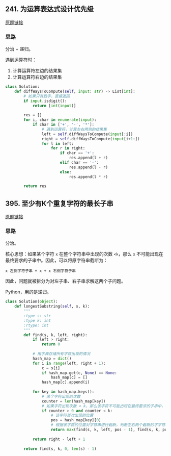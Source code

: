 ## 241. 为运算表达式设计优先级

[原题链接](https://leetcode-cn.com/problems/different-ways-to-add-parentheses/)

### 思路

分治 + 递归。

遇到运算符时：

1. 计算运算符左边的结果集
2. 计算运算符右边的结果集

```python
class Solution:
    def diffWaysToCompute(self, input: str) -> List[int]:
        # 如果只有数字，直接返回
        if input.isdigit():
            return [int(input)]
        
        res = []
        for i, char in enumerate(input):
            if char in ['+', '-', '*']:
                # 遇到运算符，计算左右两侧的结果集
                left = self.diffWaysToCompute(input[:i])
                right = self.diffWaysToCompute(input[i+1:])
                for l in left:
                    for r in right:
                        if char == '+':
                            res.append(l + r)
                        elif char == '-':
                            res.append(l - r)
                        else:
                            res.append(l * r)
                            
        return res
```

## 395. 至少有K个重复字符的最长子串

[原题链接](https://leetcode-cn.com/problems/longest-substring-with-at-least-k-repeating-characters/)

### 思路

分治。

核心思想：如果某个字符 `x` 在整个字符串中出现的次数 `<k`，那么 `x` 不可能出现在最终要求的子串中。因此，可以将原字符串截断为：

```
x 左侧字符子串 + x + x 右侧字符子串
```

因此，问题就被拆分为对左子串、右子串求解这两个子问题。

Python，用的是递归。

```python
class Solution(object):
    def longestSubstring(self, s, k):
        """
        :type s: str
        :type k: int
        :rtype: int
        """
        def find(s, k, left, right):
            if left > right:
                return 0
            
            # 用字典存储所有字符出现的情况
            hash_map = dict()
            for i in range(left, right + 1):
                c = s[i]
                if hash_map.get(c, None) == None:
                    hash_map[c] = []
                hash_map[c].append(i)
                
            for key in hash_map.keys():
                # 某个字符出现的次数
                counter = len(hash_map[key])
                # 如果字符出现次数 < k，那么该字符不可能出现在最终要求的子串中，在该字符的位置对原字符串进行截断
                if counter > 0 and counter < k:
                    # 该字符首次出现的位置
                    pos = hash_map[key][0]
                    # 根据该字符的位置对字符串进行截断，判断左右两个截断的字字符哪个更长
                    return max(find(s, k, left, pos - 1), find(s, k, pos + 1, right))
            
            return right - left + 1
        
        return find(s, k, 0, len(s) - 1)
```